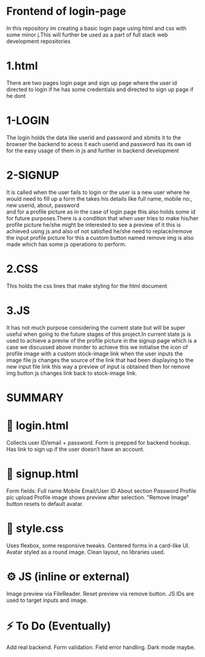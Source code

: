 # Frontend of login-page
In this repository im creating a basic login page using html and css with some minor j.This will further be used as a part of full stack web development repositories


# 1.html
There are two pages login page and sign up page where the user id directed to login if he has some credentials and directed to sign up page if he dont
  # 1-LOGIN
  The login holds the data like userid and password and sbmits it to the browser the backend to acess it each userid and password has its own id for the easy usage of them in js and further   in backend development

  # 2-SIGNUP
  It is called when the user fails to login or the user is a new user where he would need to fill up a form the takes his details like full name, mobile no:, new userid, about, password    
  and for a profile picture as in the case of login page this also holds some id for future purposes.There is a condition that when user tries to make his/her profile picture he/she might    be interested to see a preview of it this is achieved using js and also of not satisfied he/she need to replace/remove the input profile picture for this a custom button named remove img
  is also made which has some js operations to perform.
  
# 2.CSS
This holds the css lines that make styling for the html document

# 3.JS
It has not much purpose considering the current state but will be super useful when going to the future stages of this project.In current state js is used to achieve a previw of the profile picture in the signup page which is a case we discussed above inorder to achieve this we initialise the icon of profile image with a custom stock-image link when the user inputs the image file js changes the source of the link that had been displaying to the new input file link this way a preview of input is obtained then for remove img button js changes link back to stock-image link. 

# SUMMARY

  # 🧱 login.html
  Collects user ID/email + password.
  Form is prepped for backend hookup.  
  Has link to sign up if the user doesn’t have an account.
  # 🧾 signup.html
  Form fields:
  Full name
  Mobile
  Email/User ID
  About section
  Password
  Profile pic upload
  Profile image shows preview after selection.
  "Remove Image" button resets to default avatar.
  # 🎨 style.css
  Uses flexbox, some responsive tweaks.
  Centered forms in a card-like UI.
  Avatar styled as a round image.
  Clean layout, no libraries used.
  # ⚙️ JS (inline or external)
  Image preview via FileReader.
  Reset preview via remove button.
  JS IDs are used to target inputs and image.
# ⚡ To Do (Eventually)
  Add real backend.
  Form validation.
  Field error handling.
  Dark mode maybe.

